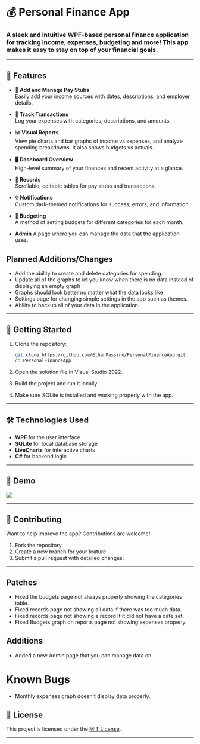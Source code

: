 # 💰 Personal Finance App

### A sleek and intuitive WPF-based personal finance application for tracking income, expenses, budgeting and more! This app makes it easy to stay on top of your financial goals.  
---

## 📖 Features

- **💼 Add and Manage Pay Stubs**  
  Easily add your income sources with dates, descriptions, and employer details.  

- **💸 Track Transactions**  
  Log your expenses with categories, descriptions, and amounts.  

- **📊 Visual Reports**  
  View pie charts and bar graphs of income vs expenses, and analyze spending breakdowns. It also shows budgets vs actuals. 

- **🖥️ Dashboard Overview**  
  High-level summary of your finances and recent activity at a glance.  

- **📜 Records**  
  Scrollable, editable tables for pay stubs and transactions.  

- **💡 Notifications**  
  Custom dark-themed notifications for success, errors, and information.

- **📝 Budgeting**  
  A method of setting budgets for different categories for each month.

- **Admin**
  A page where you can manage the data that the application uses.

## Planned Additions/Changes
- Add the ability to create and delete categories for spending.
- Update all of the graphs to let you know when there is no data instead of displaying an empty graph
- Graphs should look better no matter what the data looks like
- Settings page for changing simple settings in the app such as themes.
- Ability to backup all of your data in the application.

---

## 🚀 Getting Started

1. Clone the repository:  
   ```bash
   git clone https://github.com/EthanPassino/PersonalFinanceApp.git
   cd PersonalFinanceApp
2. Open the solution file in Visual Studio 2022.

3. Build the project and run it locally.

4. Make sure SQLite is installed and working properly with the app.

---

## 🛠️ Technologies Used

- **WPF** for the user interface  
- **SQLite** for local database storage  
- **LiveCharts** for interactive charts  
- **C#** for backend logic  

---

## 📸 Demo  
<img src="https://ethanpassino.com/personalfinance.gif">

---


## 🤝 Contributing

Want to help improve the app? Contributions are welcome!  

1. Fork the repository.  
2. Create a new branch for your feature.  
3. Submit a pull request with detailed changes.  

---

## Patches
- Fixed the budgets page not always properly showing the categories table.
- Fixed records page not showing all data if there was too much data.
- Fixed records page not showing a record if it did not have a date set.
- Fixed Budgets graph on reports page not showing expenses properly.

## Additions
- Added a new Admin page that you can manage data on.

# Known Bugs
- Monthly expenses graph doesn't display data properly.

## 📝 License  

This project is licensed under the [MIT License](https://opensource.org/licenses/MIT).  

---
